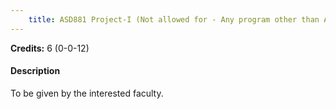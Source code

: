 ```yaml
---
    title: ASD881 Project-I (Not allowed for - Any program other than AST and ASZ)
---
```

**Credits:** 6 (0-0-12)



#### Description 
To be given by the interested faculty.